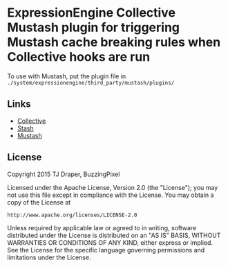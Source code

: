 # ExpressionEngine Collective Mustash plugin for triggering Mustash cache breaking rules when Collective hooks are run

To use with Mustash, put the plugin file in `./system/expressionengine/third_party/mustash/plugins/`

## Links

- [Collective](https://buzzingpixel.com/ee-add-ons/collective)
- [Stash](https://github.com/croxton/Stash)
- [Mustash](https://github.com/croxton/Stash/wiki/Mustash)

## License

Copyright 2015 TJ Draper, BuzzingPixel

Licensed under the Apache License, Version 2.0 (the "License");
you may not use this file except in compliance with the License.
You may obtain a copy of the License at

    http://www.apache.org/licenses/LICENSE-2.0

Unless required by applicable law or agreed to in writing, software
distributed under the License is distributed on an "AS IS" BASIS,
WITHOUT WARRANTIES OR CONDITIONS OF ANY KIND, either express or implied.
See the License for the specific language governing permissions and
limitations under the License.